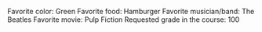 Favorite color: Green
Favorite food: Hamburger
Favorite musician/band: The Beatles
Favorite movie: Pulp Fiction
Requested grade in the course: 100
